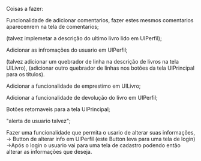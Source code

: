 Coisas a fazer:

Funcionalidade de adicionar comentarios, fazer estes mesmos comentarios aparecenrem na tela de comentarios;

(talvez implemetar a descrição do ultimo livro lido em UIPerfil);

Adicionar as infromações do usuario em UIPerfil;

(talvez adicionar um quebrador de linha na descrição de livros na tela UILivro),
(adicionar outro quebrador de linhas nos botões da tela UIPrincipal para os titulos).

Adicionar a funcionalidade de emprestimo em UILivro;

Adicionar a funcionalidade de devolução do livro em UIPerfil;

Botões retornaveis para a tela UIPrincipal;

"alerta de usuario talvez";

Fazer uma funcionalidade que permita o usario de alterar suas informações,
-> Button de alterar info em UIPerfil (este Button leva para uma tela de login)
->Após o login o usuario vai para uma tela de cadastro podendo então alterar as informações que deseja.

